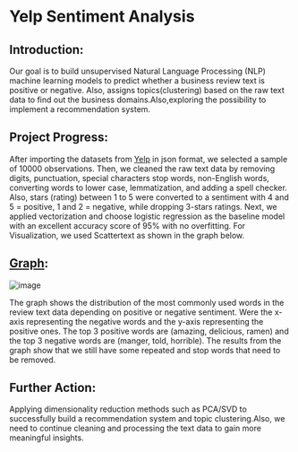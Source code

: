 # Yelp Sentiment Analysis

## Introduction:

Our goal is to build unsupervised Natural Language Processing (NLP) machine learning models to predict whether a business review text is positive or negative. Also, assigns topics(clustering) based on the raw text data to find out the business domains.Also,exploring the possibility to implement a recommendation system.

## Project Progress:

After importing the datasets from [Yelp](https://www.yelp.com/dataset) in json format, we selected a sample of 10000 observations. Then, we cleaned the raw text data by removing digits, punctuation, special characters stop words, non-English words, converting words to lower case, lemmatization, and adding a spell checker. Also, stars (rating) between 1 to 5 were converted to a sentiment with 4 and 5 = positive, 1 and 2 = negative, while dropping 3-stars ratings. Next, we applied vectorization and choose logistic regression as the baseline model with an excellent accuracy score of 95% with no overfitting. For Visualization, we used Scattertext as shown in the graph below.

## [Graph](https://abdulrahmanalia.github.io/):

![image](https://user-images.githubusercontent.com/90555012/142000176-c78a6822-5c13-4586-9356-e7f7c3ff099d.png)


The graph shows the distribution of the most commonly used words in the review text data depending on positive or negative sentiment. Were the x-axis representing the negative words and the y-axis representing the positive ones.
The top 3 positive words are (amazing, delicious, ramen) and the top 3 negative words are (manger, told, horrible).
The results from the graph show that we still have some repeated and stop words that need to be removed.

## Further Action:

Applying dimensionality reduction methods such as PCA/SVD to successfully build a recommendation system and topic clustering.Also, we need to continue cleaning and processing the text data to gain more meaningful insights.
